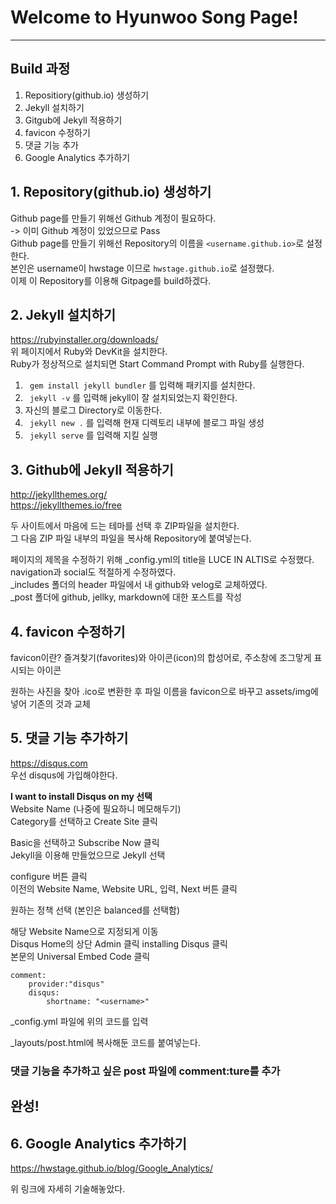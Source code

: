 # Welcome to Hyunwoo Song Page!
---
## Build 과정
1. Repositiory(github.io) 생성하기
2. Jekyll 설치하기
3. Gitgub에 Jekyll 적용하기
4. favicon 수정하기
5. 댓글 기능 추가
6. Google Analytics 추가하기

## 1. Repository(github.io) 생성하기
Github page를 만들기 위해선 Github 계정이 필요하다.   
-> 이미 Github 계정이 있었으므로 Pass  
Github page를 만들기 위해선 Repository의 이름을 `<username.github.io>`로 설정한다.  
본인은 username이 hwstage 이므로 `hwstage.github.io`로 설정했다.   
이제 이 Repository를 이용해 Gitpage를 build하겠다.

## 2. Jekyll 설치하기
https://rubyinstaller.org/downloads/   
위 페이지에서 Ruby와 DevKit을 설치한다.   
Ruby가 정상적으로 설치되면 Start Command Prompt with Ruby를 실행한다.   
1. ` gem install jekyll bundler` 를 입력해 패키지를 설치한다.  
2. ` jekyll -v` 를 입력해 jekyll이 잘 설치되었는지 확인한다.
3. 자신의 블로그 Directory로 이동한다.  
4. ` jekyll new .` 를 입력해 현재 디렉토리 내부에 블로그 파일 생성  
5. ` jekyll serve` 를 입력해 지킬 실행  

## 3. Github에 Jekyll 적용하기
http://jekyllthemes.org/  
https://jekyllthemes.io/free    

두 사이트에서 마음에 드는 테마를 선택 후 ZIP파일을 설치한다.  
그 다음 ZIP 파일 내부의 파일을 복사해 Repository에 붙여넣는다.  

페이지의 제목을 수정하기 위해 _config.yml의 title을 LUCE IN ALTIS로 수정했다.  
navigation과 social도 적절하게 수정하였다.  
_includes 폴더의 header 파일에서 내 github와 velog로 교체하였다.  
_post 폴더에 github, jellky, markdown에 대한 포스트를 작성  

## 4. favicon 수정하기
favicon이란? 즐겨찾기(favorites)와 아이콘(icon)의 합성어로, 주소창에 조그맣게 표시되는 아이콘

원하는 사진을 찾아 .ico로 변환한 후 파일 이름을 favicon으로 바꾸고
assets/img에 넣어 기존의 것과 교체

## 5. 댓글 기능 추가하기

https://disqus.com  
우선 disqus에 가입해야한다.  

**I want to install Disqus on my 선택**  
Website Name (나중에 필요하니 메모해두기)  
Category를 선택하고 Create Site 클릭  

Basic을 선택하고 Subscribe Now 클릭  
Jekyll을 이용해 만들었으므로 Jekyll 선택  

configure 버튼 클릭  
이전의 Website Name, Website URL, 입력, Next 버튼 클릭

원하는 정책 선택 (본인은 balanced를 선택함) 

해당 Website Name으로 지정되게 이동  
Disqus Home의 상단 Admin 클릭 installing Disqus 클릭  
본문의 Universal Embed Code 클릭  

```
comment:
    provider:"disqus"  
    disqus:  
        shortname: "<username>"
```

_config.yml 파일에 위의 코드를 입력  

_layouts/post.html에 복사해둔 코드를 붙여넣는다.  

### 댓글 기능을 추가하고 싶은 post 파일에 comment:ture를 추가

## 완성!

## 6. Google Analytics 추가하기

https://hwstage.github.io/blog/Google_Analytics/

위 링크에 자세히 기술해놓았다.